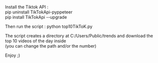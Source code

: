 Install the Tiktok API :  
pip uninstall TikTokApi-pyppeteer  
pip install TikTokApi --upgrade  

Then run the script : python top10TikToK.py  

The script creates a directory at C:/Users/Public/trends and download the top 10 videos of the day inside    
(you can change the path and/or the number)  

Enjoy ;) 
